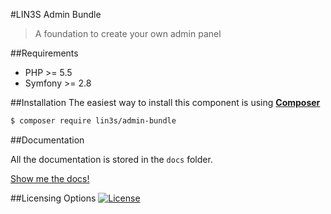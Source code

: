 #LIN3S Admin Bundle

> A foundation to create your own admin panel

##Requirements

* PHP >= 5.5
* Symfony >= 2.8 

##Installation
The easiest way to install this component is using **[Composer][1]**

```bash
$ composer require lin3s/admin-bundle
```

##Documentation

All the documentation is stored in the `docs` folder.

[Show me the docs!](docs/index.md)

##Licensing Options
[![License](https://poser.pugx.org/lin3s/admin-bundle/license.svg)](https://github.com/LIN3S/AdminBundle/blob/master/LICENSE)

[1]: http://getcomposer.org
